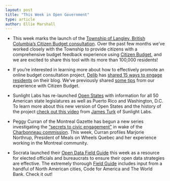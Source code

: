 ```yaml
---
layout: post
title: "This Week in Open Government"
type: article
author: Ellie Marshall
---
```

- This week marks the launch of the [Township of Langley, British Columbia’s Citizen Budget consultation](http://budgetfeedback.tol.ca). Over the past few months we’ve worked closely with the Township to provide citizens with a comprehensive budget feedback experience using [Citizen Budget](http://www.citizenbudget.com/), and we are excited to share this tool with its more than 100,000 residents!

- If you’re interested in learning more about how to effectively promote an online budget consultation project, [Delib](http://www.delib.net/) has [shared 15 ways to engage residents](http://www.budgetsimulator.com/blog/2013/02/04/how-to-promote-your-budget-simulator/) on their blog. We’ve previously shared [some tips](http://blog.opennorth.ca/2012/12/05/sharing-citizen-budget-outreach/) from our experience with Citizen Budget.

- Sunlight Labs has re-launched [Open States](http://www.openstates.org) with information for all 50 American state legislatures as well as Puerto Rico and Washington, D.C. To learn more about this new version of Open States and the history of the project [check out this video](http://www.youtube.com/watch?v=lHKbMg1tPsg) from [James Turk](http://sunlightfoundation.com/people/jturk/) of Sunlight Labs. 

- Peggy Curran of the Montreal Gazette has begun a new series investigating the [“secrets to civic engagement”](http://blogs.montrealgazette.com/2013/02/12/making-montreal-work-better-sharing-the-secrets-of-citizen-engagement/) in wake of the [Charbonneau commission](http://en.wikipedia.org/wiki/Charbonneau_commission). This week, Curran profiles Marjorie Northrup, President of Meals on Wheels Quebec and her experience working in the Montreal community.  

- Socrata launched their [Open Data Field Guide](http://www.socrata.com/blog/announcing-open-data-field-guide-a-playbook-for-success/) this week as a resource for elected officials and bureaucrats to ensure their open data strategies are effective. The extremely thorough [Field Guide](http://www.socrata.com/open-data-field-guide/) includes input from a handful of North American cities, Code for America and The World Bank. Check it out!